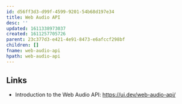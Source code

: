 ```yaml
---
id: d56ff3d3-d99f-4599-9201-54b68d197e34
title: Web Audio API
desc: ''
updated: 1611338973037
created: 1611257705726
parent: 23c377d3-e421-4e91-8473-e6afccf298bf
children: []
fname: web-audio-api
hpath: web-audio-api
---
```

## Links

- Introduction to the Web Audio API: <https://ui.dev/web-audio-api/>

